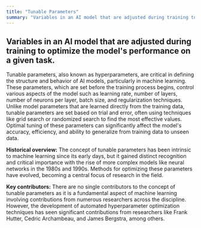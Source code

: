 ```yaml
---
title: "Tunable Parameters"
summary: "Variables in an AI model that are adjusted during training to optimize the model's performance on a given task."
---
```


## Variables in an AI model that are adjusted during training to optimize the model's performance on a given task.

Tunable parameters, also known as hyperparameters, are critical in defining the structure and behavior of AI models, particularly in machine learning. These parameters, which are set before the training process begins, control various aspects of the model such as learning rate, number of layers, number of neurons per layer, batch size, and regularization techniques. Unlike model parameters that are learned directly from the training data, tunable parameters are set based on trial and error, often using techniques like grid search or randomized search to find the most effective values. Optimal tuning of these parameters can significantly affect the model's accuracy, efficiency, and ability to generalize from training data to unseen data.

**Historical overview:** The concept of tunable parameters has been intrinsic to machine learning since its early days, but it gained distinct recognition and critical importance with the rise of more complex models like neural networks in the 1980s and 1990s. Methods for optimizing these parameters have evolved, becoming a central focus of research in the field.

**Key contributors:** There are no single contributors to the concept of tunable parameters as it is a fundamental aspect of machine learning involving contributions from numerous researchers across the discipline. However, the development of automated hyperparameter optimization techniques has seen significant contributions from researchers like Frank Hutter, Cedric Archambeau, and James Bergstra, among others.
